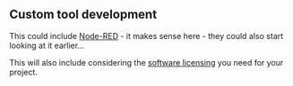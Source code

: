 ## Custom tool development

This could include [Node-RED] - it makes sense here - they could also start looking at it earlier...

This will also include considering the [software licensing] you need for your project.


[software licensing]: /Concepts/SoftwareLicences
[Node-RED]: /Concepts/Node-Red
